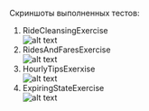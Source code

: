 Скриншоты выполненных тестов:
1. RideCleansingExercise <br />
![alt text](img1.png)
2. RidesAndFaresExercise <br />
![alt text](img2.png)
3. HourlyTipsExerxise <br />
![alt text](img-3.png)
4. ExpiringStateExercise <br />
![alt text](img-4.png)
